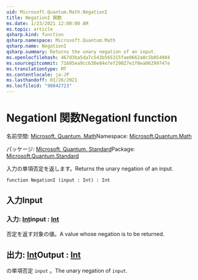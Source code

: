 ```yaml
---
uid: Microsoft.Quantum.Math.NegationI
title: NegationI 関数
ms.date: 1/23/2021 12:00:00 AM
ms.topic: article
qsharp.kind: function
qsharp.namespace: Microsoft.Quantum.Math
qsharp.name: NegationI
qsharp.summary: Returns the unary negation of an input.
ms.openlocfilehash: 467d3ba5da7c543b565315fae0662a0c5b854904
ms.sourcegitcommit: 71605ea9cc630e84e7ef29027e1f0ea06299747e
ms.translationtype: MT
ms.contentlocale: ja-JP
ms.lasthandoff: 01/26/2021
ms.locfileid: "98842723"
---
```

# <a name="negationi-function"></a><span data-ttu-id="a67e6-102">NegationI 関数</span><span class="sxs-lookup"><span data-stu-id="a67e6-102">NegationI function</span></span>

<span data-ttu-id="a67e6-103">名前空間: [Microsoft. Quantum. Math](xref:Microsoft.Quantum.Math)</span><span class="sxs-lookup"><span data-stu-id="a67e6-103">Namespace: [Microsoft.Quantum.Math](xref:Microsoft.Quantum.Math)</span></span>

<span data-ttu-id="a67e6-104">パッケージ: [Microsoft. Quantum. Standard](https://nuget.org/packages/Microsoft.Quantum.Standard)</span><span class="sxs-lookup"><span data-stu-id="a67e6-104">Package: [Microsoft.Quantum.Standard](https://nuget.org/packages/Microsoft.Quantum.Standard)</span></span>


<span data-ttu-id="a67e6-105">入力の単項否定を返します。</span><span class="sxs-lookup"><span data-stu-id="a67e6-105">Returns the unary negation of an input.</span></span>

```qsharp
function NegationI (input : Int) : Int
```


## <a name="input"></a><span data-ttu-id="a67e6-106">入力</span><span class="sxs-lookup"><span data-stu-id="a67e6-106">Input</span></span>

### <a name="input--int"></a><span data-ttu-id="a67e6-107">入力: [Int](xref:microsoft.quantum.lang-ref.int)</span><span class="sxs-lookup"><span data-stu-id="a67e6-107">input : [Int](xref:microsoft.quantum.lang-ref.int)</span></span>

<span data-ttu-id="a67e6-108">否定を返す対象の値。</span><span class="sxs-lookup"><span data-stu-id="a67e6-108">A value whose negation is to be returned.</span></span>



## <a name="output--int"></a><span data-ttu-id="a67e6-109">出力: [Int](xref:microsoft.quantum.lang-ref.int)</span><span class="sxs-lookup"><span data-stu-id="a67e6-109">Output : [Int](xref:microsoft.quantum.lang-ref.int)</span></span>

<span data-ttu-id="a67e6-110">の単項否定 `input` 。</span><span class="sxs-lookup"><span data-stu-id="a67e6-110">The unary negation of `input`.</span></span>